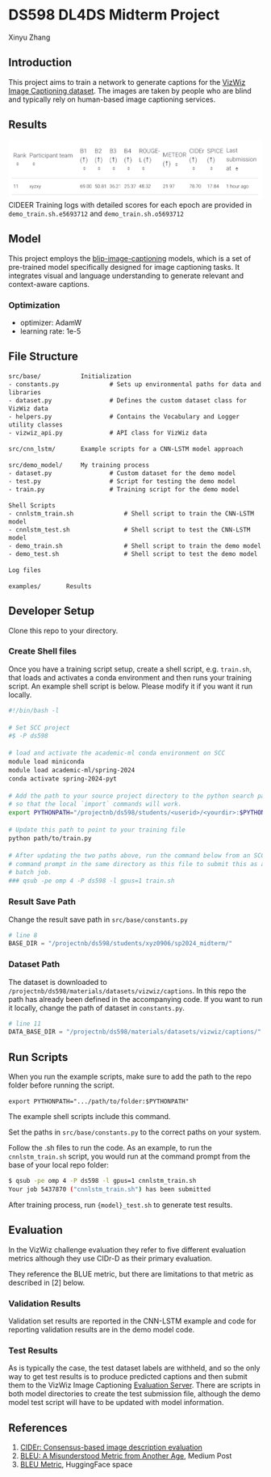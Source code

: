 # DS598 DL4DS Midterm Project
Xinyu Zhang

## Introduction
This project aims to train a network to generate captions for the 
[VizWiz Image Captioning dataset](https://vizwiz.org/tasks-and-datasets/image-captioning/).
The images are taken by people who are blind and typically rely on
human-based image captioning services. 

## Results
![image](results.png)
CIDEER
Training logs with detailed scores for each epoch are provided in `demo_train.sh.e5693712` and `demo_train.sh.o5693712`

## Model
This project employs the [blip-image-captioning](https://huggingface.co/Salesforce/blip-image-captioning-base) models, which is a set of pre-trained model specifically designed for image captioning tasks. It integrates visual and language understanding to generate relevant and context-aware captions.

### Optimization
- optimizer: AdamW
- learning rate: 1e-5


## File Structure
```plain text
src/base/           Initialization
- constants.py              # Sets up environmental paths for data and libraries
- dataset.py                # Defines the custom dataset class for VizWiz data
- helpers.py                # Contains the Vocabulary and Logger utility classes
- vizwiz_api.py             # API class for VizWiz data 

src/cnn_lstm/       Example scripts for a CNN-LSTM model approach

src/demo_model/     My training process
- dataset.py                # Custom dataset for the demo model
- test.py                   # Script for testing the demo model
- train.py                  # Training script for the demo model

Shell Scripts
- cnnlstm_train.sh              # Shell script to train the CNN-LSTM model
- cnnlstm_test.sh               # Shell script to test the CNN-LSTM model
- demo_train.sh                 # Shell script to train the demo model
- demo_test.sh                  # Shell script to test the demo model

Log files

examples/       Results
```

## Developer Setup
Clone this repo to your directory.

### Create Shell files
Once you have a training script setup, create a shell script, e.g. `train.sh`,
that loads and activates a conda environment and then runs your training
script. An example shell script is below. Please modify it if you want it run locally.

```sh
#!/bin/bash -l

# Set SCC project
#$ -P ds598

# load and activate the academic-ml conda environment on SCC
module load miniconda
module load academic-ml/spring-2024
conda activate spring-2024-pyt

# Add the path to your source project directory to the python search path
# so that the local `import` commands will work.
export PYTHONPATH="/projectnb/ds598/students/<userid>/<yourdir>:$PYTHONPATH"

# Update this path to point to your training file
python path/to/train.py

# After updating the two paths above, run the command below from an SCC
# command prompt in the same directory as this file to submit this as a
# batch job.
### qsub -pe omp 4 -P ds598 -l gpus=1 train.sh
```
### Result Save Path
Change the result save path in `src/base/constants.py`
```python
# line 8
BASE_DIR = "/projectnb/ds598/students/xyz0906/sp2024_midterm/"
```
### Dataset Path

The dataset is downloaded to 
`/projectnb/ds598/materials/datasets/vizwiz/captions`. In this repo the path has already been defined in the accompanying code. If you want to run it locally, change the path of dataset in `constants.py`.
```python
# line 11
DATA_BASE_DIR = "/projectnb/ds598/materials/datasets/vizwiz/captions/"
```

## Run Scripts

When you run the example scripts, make sure to add the path to the repo
folder before running the script. 

```export PYTHONPATH=".../path/to/folder:$PYTHONPATH"```

The example shell scripts include this command.


Set the paths in `src/base/constants.py` to the correct paths on your system.

Follow the .sh files to run the code. As an example, to run the `cnnlstm_train.sh`
script, you would run at the command prompt from the base of your local repo folder:

```sh
$ qsub -pe omp 4 -P ds598 -l gpus=1 cnnlstm_train.sh
Your job 5437870 ("cnnlstm_train.sh") has been submitted
```
After training process, run `{model}_test.sh` to generate test results.

## Evaluation

In the VizWiz challenge evaluation they refer to five different evaluation
metrics although they use CIDr-D as their primary evaluation.

They reference the BLUE metric, but there are limitations to that metric as
described in [2] below.

### Validation Results

Validation set results are reported in the CNN-LSTM example and code for reporting validation results are in the demo model code.

### Test Results

As is typically the case, the test dataset labels are withheld, and so the only way to get test results is to produce predicted captions and
then submit them to the VizWiz Image Captioning [Evaluation Server](https://eval.ai/web/challenges/challenge-page/739/overview). There are
scripts in both model directories to create the test submission file, although the demo model test script will have to be updated with model 
information.


## References

1. [CIDEr: Consensus-based image description evaluation](https://ieeexplore.ieee.org/document/7299087)
2. [BLEU: A Misunderstood Metric from Another Age](https://towardsdatascience.com/bleu-a-misunderstood-metric-from-another-age-d434e18f1b37), Medium Post
3. [BLEU Metric](https://huggingface.co/spaces/evaluate-metric/bleu), HuggingFace space
